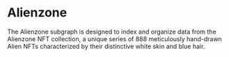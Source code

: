 # Alienzone
The Alienzone subgraph is designed to index and organize data from the Alienzone NFT collection, a unique series of 888 meticulously hand-drawn Alien NFTs characterized by their distinctive white skin and blue hair. 
